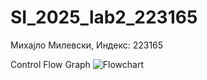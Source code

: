 # SI_2025_lab2_223165

Михајло Милевски, Индекс: 223165

Control Flow Graph
![Flowchart](https://github.com/user-attachments/assets/01b160af-42b6-40a3-a609-ec03f956ca44)
